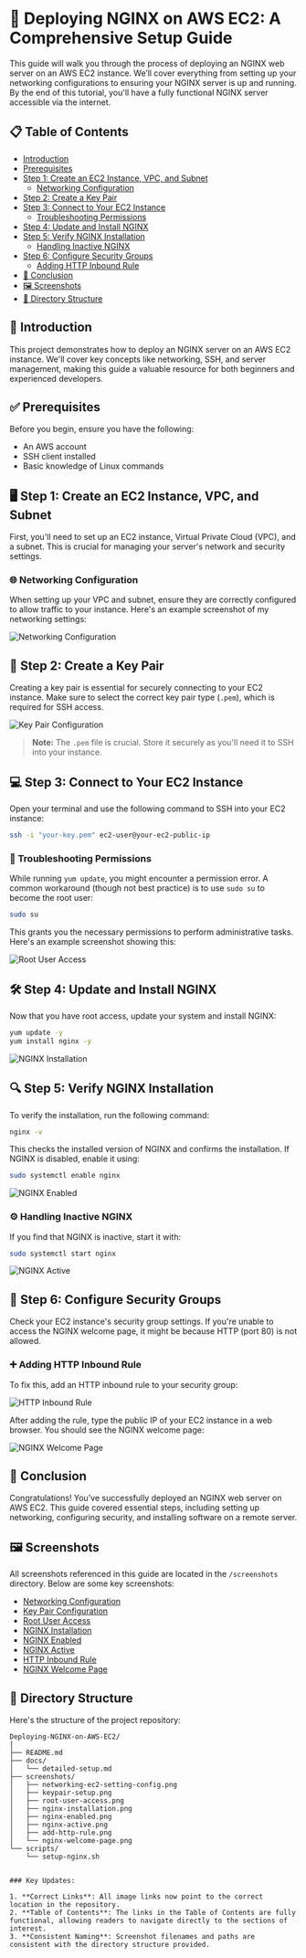 # 🚀 Deploying NGINX on AWS EC2: A Comprehensive Setup Guide

This guide will walk you through the process of deploying an NGINX web server on an AWS EC2 instance. We’ll cover everything from setting up your networking configurations to ensuring your NGINX server is up and running. By the end of this tutorial, you'll have a fully functional NGINX server accessible via the internet.

## 📋 Table of Contents

- [Introduction](#-introduction)
- [Prerequisites](#-prerequisites)
- [Step 1: Create an EC2 Instance, VPC, and Subnet](#-step-1-create-an-ec2-instance-vpc-and-subnet)
  - [Networking Configuration](#-networking-configuration)
- [Step 2: Create a Key Pair](#-step-2-create-a-key-pair)
- [Step 3: Connect to Your EC2 Instance](#-step-3-connect-to-your-ec2-instance)
  - [Troubleshooting Permissions](#-troubleshooting-permissions)
- [Step 4: Update and Install NGINX](#-step-4-update-and-install-nginx)
- [Step 5: Verify NGINX Installation](#-step-5-verify-nginx-installation)
  - [Handling Inactive NGINX](#-handling-inactive-nginx)
- [Step 6: Configure Security Groups](#-step-6-configure-security-groups)
  - [Adding HTTP Inbound Rule](#-adding-http-inbound-rule)
- [🎉 Conclusion](#-conclusion)
- [🖼 Screenshots](#-screenshots)
- [📂 Directory Structure](#-directory-structure)

## 🌟 Introduction

This project demonstrates how to deploy an NGINX server on an AWS EC2 instance. We'll cover key concepts like networking, SSH, and server management, making this guide a valuable resource for both beginners and experienced developers.

## ✅ Prerequisites

Before you begin, ensure you have the following:

- An AWS account
- SSH client installed
- Basic knowledge of Linux commands

## 🖥 Step 1: Create an EC2 Instance, VPC, and Subnet

First, you'll need to set up an EC2 instance, Virtual Private Cloud (VPC), and a subnet. This is crucial for managing your server's network and security settings.

### 🌐 Networking Configuration

When setting up your VPC and subnet, ensure they are correctly configured to allow traffic to your instance. Here's an example screenshot of my networking settings:

![Networking Configuration](https://github.com/qais20/Deploying-NGINX-on-AWS-EC2-A-Comprehensive-Setup-Guide/blob/4c5055489072fb9b7ab1317385f954f11fd79074/screenshots/Screenshot%202024-08-26%20225224.png)

## 🔐 Step 2: Create a Key Pair

Creating a key pair is essential for securely connecting to your EC2 instance. Make sure to select the correct key pair type (`.pem`), which is required for SSH access.

![Key Pair Configuration](https://github.com/qais20/Deploying-NGINX-on-AWS-EC2-A-Comprehensive-Setup-Guide/blob/main/screenshots/keypair%20setup%20.png)

> **Note:** The `.pem` file is crucial. Store it securely as you'll need it to SSH into your instance.

## 💻 Step 3: Connect to Your EC2 Instance

Open your terminal and use the following command to SSH into your EC2 instance:

```bash
ssh -i "your-key.pem" ec2-user@your-ec2-public-ip
```

### 🚧 Troubleshooting Permissions

While running `yum update`, you might encounter a permission error. A common workaround (though not best practice) is to use `sudo su` to become the root user:

```bash
sudo su
```

This grants you the necessary permissions to perform administrative tasks. Here's an example screenshot showing this:

![Root User Access](https://github.com/qais20/Deploying-NGINX-on-AWS-EC2-A-Comprehensive-Setup-Guide/blob/main/screenshots/not%20being%20superuser%20command%20.png)

## 🛠 Step 4: Update and Install NGINX

Now that you have root access, update your system and install NGINX:

```bash
yum update -y
yum install nginx -y
```

![NGINX Installation](https://github.com/qais20/Deploying-NGINX-on-AWS-EC2-A-Comprehensive-Setup-Guide/blob/main/screenshots/yum%20update%2Cnginx%20install%20.png)

## 🔍 Step 5: Verify NGINX Installation

To verify the installation, run the following command:

```bash
nginx -v
```

This checks the installed version of NGINX and confirms the installation. If NGINX is disabled, enable it using:

```bash
sudo systemctl enable nginx
```

![NGINX Enabled](https://github.com/qais20/Deploying-NGINX-on-AWS-EC2-A-Comprehensive-Setup-Guide/blob/main/screenshots/nginx%20enabled%2Cbut%20still%20inactive.png)

### ⚙️ Handling Inactive NGINX

If you find that NGINX is inactive, start it with:

```bash
sudo systemctl start nginx
```

![NGINX Active](https://github.com/qais20/Deploying-NGINX-on-AWS-EC2-A-Comprehensive-Setup-Guide/blob/main/screenshots/nginx%20needed%20to%20start%20therefore%20now%20running%20active%20and%20enabled.png)

## 🔐 Step 6: Configure Security Groups

Check your EC2 instance's security group settings. If you're unable to access the NGINX welcome page, it might be because HTTP (port 80) is not allowed.

### ➕ Adding HTTP Inbound Rule

To fix this, add an HTTP inbound rule to your security group:

![HTTP Inbound Rule](https://github.com/qais20/Deploying-NGINX-on-AWS-EC2-A-Comprehensive-Setup-Guide/blob/main/screenshots/add%20http%20rule%20.png)

After adding the rule, type the public IP of your EC2 instance in a web browser. You should see the NGINX welcome page:

![NGINX Welcome Page](https://github.com/qais20/Deploying-NGINX-on-AWS-EC2-A-Comprehensive-Setup-Guide/blob/main/screenshots/success%20nginx%20been%20publsihed.png)

## 🎉 Conclusion

Congratulations! You’ve successfully deployed an NGINX web server on AWS EC2. This guide covered essential steps, including setting up networking, configuring security, and installing software on a remote server.

## 🖼 Screenshots

All screenshots referenced in this guide are located in the `/screenshots` directory. Below are some key screenshots:

- [Networking Configuration](screenshots/networking%20ec2%20setting%20config.png)
- [Key Pair Configuration](screenshots/keypair%20setup%20.png)
- [Root User Access](screenshots/not%20being%20superuser%20command%20.png)
- [NGINX Installation](screenshots/yum%20update%2Cnginx%20install%20.png)
- [NGINX Enabled](screenshots/nginx%20enabled%2Cbut%20still%20inactive.png)
- [NGINX Active](screenshots/nginx%20needed%20to%20start%20therefore%20now%20running%20active%20and%20enabled.png)
- [HTTP Inbound Rule](screenshots/add%20http%20rule%20.png)
- [NGINX Welcome Page](screenshots/success%20nginx%20been%20publsihed.png)

## 📂 Directory Structure

Here's the structure of the project repository:

```plaintext
Deploying-NGINX-on-AWS-EC2/
│
├── README.md
├── docs/
│   └── detailed-setup.md
├── screenshots/
│   ├── networking-ec2-setting-config.png
│   ├── keypair-setup.png
│   ├── root-user-access.png
│   ├── nginx-installation.png
│   ├── nginx-enabled.png
│   ├── nginx-active.png
│   ├── add-http-rule.png
│   └── nginx-welcome-page.png
└── scripts/
    └── setup-nginx.sh
```
```

### Key Updates:

1. **Correct Links**: All image links now point to the correct location in the repository.
2. **Table of Contents**: The links in the Table of Contents are fully functional, allowing readers to navigate directly to the sections of interest.
3. **Consistent Naming**: Screenshot filenames and paths are consistent with the directory structure provided.

